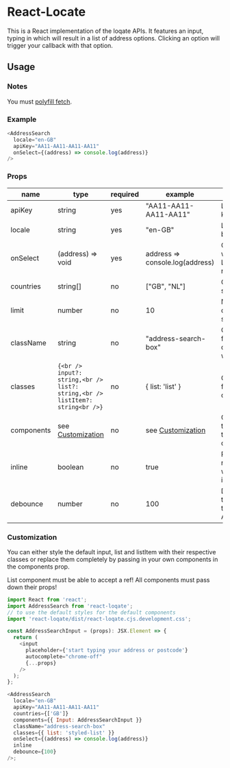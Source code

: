 # React-Locate

This is a React implementation of the loqate APIs. It features an input, typing in which will result in a list of address options. Clicking an option will trigger your callback with that option.

## Usage

### Notes

You must [polyfill fetch](https://www.npmjs.com/package/whatwg-fetch).

### Example

```javascript
<AddressSearch
  locale="en-GB"
  apiKey="AA11-AA11-AA11-AA11"
  onSelect={(address) => console.log(address)}
/>
```

### Props

| name       | type                                                                          | required | example                             | description                              |
| ---------- | ----------------------------------------------------------------------------- | -------- | ----------------------------------- | ---------------------------------------- |
| apiKey     | string                                                                        | yes      | "AA11-AA11-AA11-AA11"               | Loqate API key                           |
| locale     | string                                                                        | yes      | "en-GB"                             | Language to be used                      |
| onSelect   | (address) => void                                                             | yes      | address => console.log(address)     | Callback with for Loqate response        |
| countries  | string[]                                                                      | no       | ["GB", "NL"]                        | Countries to search in                   |
| limit      | number                                                                        | no       | 10                                  | Number of options to show                |
| className  | string                                                                        | no       | "address-search-box"                | Classname for the component wrapper      |
| classes    | `{<br /> input?: string,<br /> list?: string,<br /> listItem?: string<br />}` | no       | { list: 'list' }                    | Classnames for the components            |
| components | see [Customization](#Customization)                                           | no       | see [Customization](#Customization) | Components to overwrite the default ones |
| inline     | boolean                                                                       | no       | true                                | Render results inline with the input     |
| debounce   | number                                                                        | no       | 100                                 | Debounce the calls to the Loqate API     |

### Customization

You can either style the default input, list and listItem with their respective classes or replace them completely by passing in your own components in the components prop.

List component must be able to accept a ref!
All components must pass down their props!

```javascript
import React from 'react';
import AddressSearch from 'react-loqate';
// to use the default styles for the default components
import 'react-loqate/dist/react-loqate.cjs.development.css';

const AddressSearchInput = (props): JSX.Element => {
  return (
    <input
      placeholder={'start typing your address or postcode'}
      autocomplete="chrome-off"
      {...props}
    />
  );
};

<AddressSearch
  locale="en-GB"
  apiKey="AA11-AA11-AA11-AA11"
  countries={['GB']}
  components={{ Input: AddressSearchInput }}
  className="address-search-box"
  classes={{ list: 'styled-list' }}
  onSelect={(address) => console.log(address)}
  inline
  debounce={100}
/>;
```
